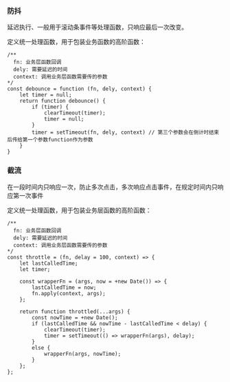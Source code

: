 ### 防抖

延迟执行、一般用于滚动条事件等处理函数，只响应最后一次改变。

定义统一处理函数，用于包装业务函数的高阶函数：

```
/**
  fn: 业务层函数回调
  dely: 需要延迟的时间
  context: 调用业务层函数需要传的参数
*/
const debounce = function (fn, dely, context) {
	let timer = null;
	return function debounce() {
		if (timer) {
			clearTimeout(timer);
			timer = null;
		}
		timer = setTimeout(fn, dely, context) // 第三个参数会在倒计时结束后传给第一个参数function作为参数
	}
}
```

### 截流

在一段时间内只响应一次，防止多次点击，多次响应点击事件，在规定时间内只响应第一次事件

定义统一处理函数，用于包装业务层函数的高阶函数：

```
/**
  fn: 业务层函数回调
  dely: 需要延迟的时间
  context: 调用业务层函数需要传的参数
*/
const throttle = (fn, delay = 100, context) => {
    let lastCalledTime;
    let timer;

    const wrapperFn = (args, now = +new Date()) => {
        lastCalledTime = now;
        fn.apply(context, args);
    };

    return function throttled(...args) {
        const nowTime = +new Date();
        if (lastCalledTime && nowTime - lastCalledTime < delay) {
            clearTimeout(timer);
            timer = setTimeout(() => wrapperFn(args), delay);
        }
        else {
            wrapperFn(args, nowTime);
        }
    };
};
```